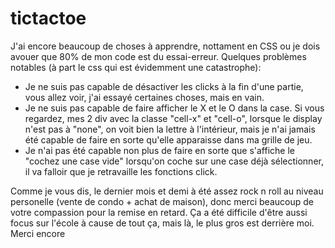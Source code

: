 # tictactoe

J'ai encore beaucoup de choses à apprendre, nottament en CSS ou je dois avouer que 80% de mon code est du essai-erreur. 
Quelques problèmes notables (à part le css qui est évidemment une catastrophe):

- Je ne suis pas capable de désactiver les clicks à la fin d'une partie, vous allez voir, j'ai essayé certaines choses, mais en vain.
- Je ne suis pas capable de faire afficher le X et le O dans la case. Si vous regardez, mes 2 div avec la classe "cell-x" et "cell-o", lorsque le display n'est pas à "none", on voit bien la lettre à l'intérieur, mais je n'ai jamais été capable de faire en sorte qu'elle apparaisse dans ma grille de jeu.
- Je n'ai pas été capable non plus de faire en sorte que s'affiche le "cochez une case vide" lorsqu'on coche sur une case déjà sélectionner, il va falloir que je retravaille les fonctions click.

Comme je vous dis, le dernier mois et demi à été assez rock n roll au niveau personelle (vente de condo + achat de maison), donc merci beaucoup de votre compassion pour la remise en retard. Ça a été difficile d'être aussi focus sur l'école à cause de tout ça, mais là, le plus gros est derrière moi. Merci encore
